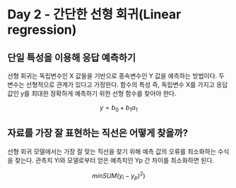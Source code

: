 # Day 2 - 간단한 선형 회귀(Linear regression)

## 단일 특성을 이용해 응답 예측하기

선형 회귀는 독립변수인 X 값들을 기반으로 종속변수인 Y 값을 예측하는 방법이다. 두 변수는 선형적으로 관계가 있다고 가정한다.
함수의 특성 즉, 독립변수 X를 가지고 응답 값인 y를 최대한 정확하게 예측하기 위한 선형 함수를 찾아야 한다.

$$ y = b_0 + b_1a_1 $$

## 자료를 가장 잘 표현하는 직선은 어떻게 찾을까?

선형 회귀 모델에서는 가장 잘 맞는 직선을 찾기 위해 예측 값의 오류를 최소화하는 수식을 찾는다.
관측치 Yi와 모델로부터 얻은 예측치인 Yp 간 차이를 최소화하면 된다.

$$min{SUM(y_i - y_p)^2)}$$
